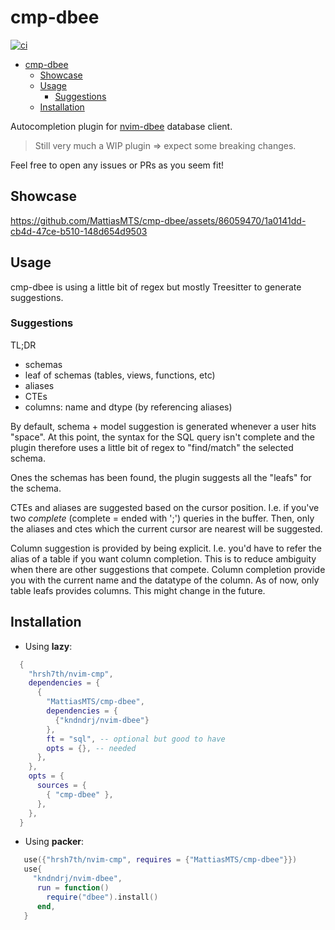 # cmp-dbee

[![ci](https://github.com/MattiasMTS/cmp-dbee/actions/workflows/ci.yml/badge.svg)](https://github.com/MattiasMTS/cmp-dbee/actions/workflows/ci.yml)

<!--toc:start-->

- [cmp-dbee](#cmp-dbee)
  - [Showcase](#showcase)
  - [Usage](#usage)
    - [Suggestions](#suggestions)
  - [Installation](#installation)
  <!--toc:end-->

Autocompletion plugin for [nvim-dbee](https://github.com/kndndrj/nvim-dbee/) database client.

> Still very much a WIP plugin => expect some breaking changes.

Feel free to open any issues or PRs as you seem fit!

## Showcase

https://github.com/MattiasMTS/cmp-dbee/assets/86059470/1a0141dd-cb4d-47ce-b510-148d654d9503

## Usage

cmp-dbee is using a little bit of regex but mostly Treesitter to generate
suggestions.

### Suggestions

TL;DR

- schemas
- leaf of schemas (tables, views, functions, etc)
- aliases
- CTEs
- columns: name and dtype (by referencing aliases)

By default, schema + model suggestion is generated whenever a user hits "space".
At this point, the syntax for the SQL query isn't complete and the plugin
therefore uses a little bit of regex to "find/match" the selected schema.

Ones the schemas has been found, the plugin suggests all the "leafs"
for the schema.

CTEs and aliases are suggested based on the cursor position. I.e. if you've
two _complete_ (complete = ended with ';') queries in the buffer. Then, only
the aliases and ctes which the current cursor are nearest will be suggested.

Column suggestion is provided by being explicit. I.e. you'd have to refer the
alias of a table if you want column completion. This is to reduce ambiguity
when there are other suggestions that compete. Column completion provide you
with the current name and the datatype of the column. As of now, only table
leafs provides columns. This might change in the future.

## Installation

- Using **lazy**:

```lua
  {
    "hrsh7th/nvim-cmp",
    dependencies = {
      {
        "MattiasMTS/cmp-dbee",
        dependencies = {
          {"kndndrj/nvim-dbee"}
        },
        ft = "sql", -- optional but good to have
        opts = {}, -- needed
      },
    },
    opts = {
      sources = {
        { "cmp-dbee" },
      },
    },
  }
```

- Using **packer**:

```lua
   use({"hrsh7th/nvim-cmp", requires = {"MattiasMTS/cmp-dbee"}})
   use{
     "kndndrj/nvim-dbee",
      run = function()
        require("dbee").install()
      end,
   }
```
